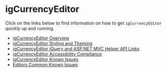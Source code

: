 ﻿<!--
|metadata|
{
    "fileName": "igcurrencyeditor-igcurrencyeditor",
    "controlName": "igEditors",
    "tags": []
}
|metadata|
-->

# igCurrencyEditor


Click on the links below to find information on how to get `igCurrencyEditor` quickly up and running.

-   [igCurrencyEditor Overview](igCurrencyEditor-igCurrencyEditor-Overview.html)
-   [igCurrencyEditor Styling and Theming](igCurrencyEditor-igCurrencyEditor-Styling-and-Theming.html)
-   [igCurrencyEditor jQuery and ASP.NET MVC Helper API Links](igCurrencyEditor-igCurrencyEditor-jQuery-API.html)
-   [igCurrencyEditor Accessibility Compliance](igCurrencyEditor-igCurrencyEditor-Accessibility-Compliance.html)
-   [igCurrencyEditor Known Issues](igCurrencyEditor-igCurrencyEditor-Known-Issues.html)
-   [Editors Common Known Issues](igCurrencyEditor-igEditor-Known-Issues.html)

 

 


